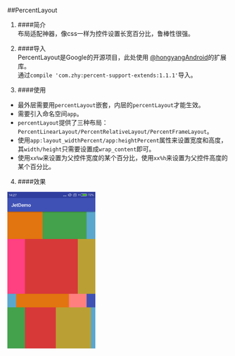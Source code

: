 ##PercentLayout

1. ####简介  
布局适配神器，像css一样为控件设置长宽百分比，鲁棒性很强。  

2. ####导入  
PercentLayout是Google的开源项目，此处使用 [@hongyangAndroid](https://github.com/hongyangAndroid/android-percent-support-extend)的扩展库。  
通过`compile 'com.zhy:percent-support-extends:1.1.1'`导入。

3. ####使用
 - 最外层需要用`percentLayout`嵌套，内层的`percentLayout`才能生效。  
 - 需要引入命名空间`app`。  
 - `percentLayout`提供了三种布局：`PercentLinearLayout/PercentRelativeLayout/PercentFrameLayout`。  
 - 使用`app:layout_widthPercent/app:heightPercent`属性来设置宽度和高度，其`width/height`只需要设置成`wrap_content`即可。
 - 使用`xx%w`来设置为父控件宽度的某个百分比，使用`xx%h`来设置为父控件高度的某个百分比。

4. ####效果
<img src="percentlayout.png" width="200">

